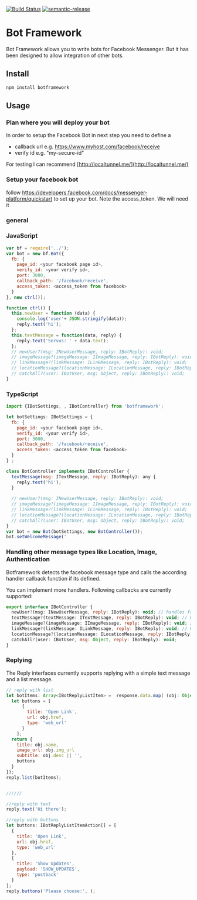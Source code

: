[![Build Status](https://travis-ci.org/amitevski/botframework.svg?branch=master)](https://travis-ci.org/amitevski/botframework)
[![semantic-release](https://img.shields.io/badge/%20%20%F0%9F%93%A6%F0%9F%9A%80-semantic--release-e10079.svg)](https://github.com/semantic-release/semantic-release)


# Bot Framework

Bot Framework allows you to write bots for Facebook Messenger. But it has been designed to allow integration of other bots.

## Install
```bash
npm install botframework
```

## Usage

### Plan where you will deploy your bot

In order to setup the Facebook Bot in next step you need to define a

* callback url e.g. https://www.myhost.com/facebook/receive
* verify id e.g. "my-secure-id"

For testing I can recommend [http://localtunnel.me/](http://localtunnel.me/)
 

### Setup your facebook bot
follow https://developers.facebook.com/docs/messenger-platform/quickstart to set up your bot.
Note the access_token. We will need it

### general

### JavaScript

```javascript
var bf = require('../');
var bot = new bf.Bot({
  fb: {
    page_id: <your facebook page id>,
    verify_id: <your verify id>,
    port: 3000,
    callback_path: '/facebook/receive',
    access_token: <access_token from facebook>
  }
}, new ctrl());

function ctrl() {
  this.newUser = function (data) {
    console.log('user'+ JSON.stringify(data));
    reply.text('hi');
  };
  this.textMessage = function(data, reply) {
    reply.text('Servus: ' + data.text);
  };
  // newUser?(msg: INewUserMessage, reply: IBotReply): void;
  // imageMessage?(imageMessage: IImageMessage, reply: IBotReply): void;
  // linkMessage?(linkMessage: ILinkMessage, reply: IBotReply): void;
  // locationMessage?(locationMessage: ILocationMessage, reply: IBotReply): void;
  // catchAll?(user: IBotUser, msg: Object, reply: IBotReply): void;
}
```


### TypeScript

```javascript
import {IBotSettings, , IBotController} from 'botframework';

let botSettings: IBotSettings = {
  fb: {
    page_id: <your facebook page id>,
    verify_id: <your verify id>,
    port: 3000,
    callback_path: '/facebook/receive',
    access_token: <access_token from facebook>
  }
} ;

class BotController implements IBotController {
  textMessage(msg: ITextMessage, reply: IBotReply): any {
    reply.text('hi');
  }
  
  // newUser?(msg: INewUserMessage, reply: IBotReply): void;
  // imageMessage?(imageMessage: IImageMessage, reply: IBotReply): void;
  // linkMessage?(linkMessage: ILinkMessage, reply: IBotReply): void;
  // locationMessage?(locationMessage: ILocationMessage, reply: IBotReply): void;
  // catchAll?(user: IBotUser, msg: Object, reply: IBotReply): void;
}
var bot = new Bot(botSettings, new BotController());
bot.setWelcomeMessage('
```

### Handling other message types like Location, Image, Authentication

Botframework detects the facebook message type and calls the according handler callback function if its defined.

You can implement more handlers. Following callbacks are currently supported:

```javascript
export interface IBotController {
  newUser?(msg: INewUserMessage, reply: IBotReply): void; // handles facebook Authentication callback
  textMessage?(textMessage: ITextMessage, reply: IBotReply): void; // handles text only messages
  imageMessage?(imageMessage: IImageMessage, reply: IBotReply): void; // handles received images
  linkMessage?(linkMessage: ILinkMessage, reply: IBotReply): void; // handles received links from mobile phone sendTo Plugin
  locationMessage?(locationMessage: ILocationMessage, reply: IBotReply): void; // handles received locations
  catchAll?(user: IBotUser, msg: Object, reply: IBotReply): void;
}
```

### Replying

The Reply interfaces currently supports replying with a simple text message and a list message.

```javascript
// reply with list
let botItems: Array<IBotReplyListItem> =  response.data.map( (obj: Object) => {
  let buttons = [
      {
        title: 'Open Link',
        url: obj.href,
        type: 'web_url'
      }
    ];
  return {
    title: obj.name,
    image_url: obj.img_url
    subtitle: obj.desc || '',
    buttons
  }
});
reply.list(botItems);


//////

//reply with text
reply.text('Hi there');

//reply with buttons
let buttons: IBotReplyListItemAction[] = [
  {
    title: 'Open Link',
    url: obj.href,
    type: 'web_url'
  },
  {
    title: 'Show Updates',
    payload: 'SHOW_UPDATES',
    type: 'postback'
  }
];
reply.buttons('Please choose:', );

```